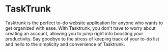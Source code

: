 # TaskTrunk
Tasktrunk is the perfect to-do website application for anyone who wants to get organized with ease. With Tasktrunk, you don't have to worry about creating an account, allowing you to jump right into boosting your productivity. Say goodbye to the stress of keeping track of your to-do list and hello to the simplicity and convenience of Tasktrunk.
